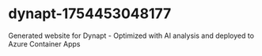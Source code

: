 # dynapt-1754453048177
Generated website for Dynapt - Optimized with AI analysis and deployed to Azure Container Apps

